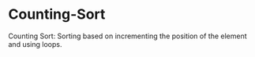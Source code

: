 # Counting-Sort
Counting Sort: Sorting based on incrementing the position of the element and using loops.
